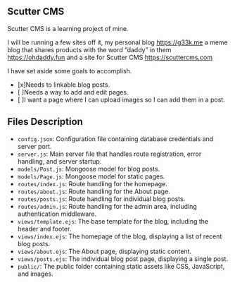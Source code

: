 ## Scutter CMS

Scutter CMS is a learning project of mine.

I will be running a few sites off it, my personal blog https://g33k.me a meme blog that shares products with the word “daddy” in them https://ohdaddy.fun and a site for Scutter CMS https://scuttercms.com

I have set aside some goals to accomplish.
- [x]Needs to linkable blog posts.
- [ ]Needs a way to add and edit pages. 
- [ ]I want a page where I can upload images so I can add them in a post.




## Files Description

- `config.json`: Configuration file containing database credentials and server port.
- `server.js`: Main server file that handles route registration, error handling, and server startup.
- `models/Post.js`: Mongoose model for blog posts.
- `models/Page.js`: Mongoose model for static pages.
- `routes/index.js`: Route handling for the homepage.
- `routes/about.js`: Route handling for the About page.
- `routes/posts.js`: Route handling for individual blog posts.
- `routes/admin.js`: Route handling for the admin area, including authentication middleware.
- `views/template.ejs`: The base template for the blog, including the header and footer.
- `views/index.ejs`: The homepage of the blog, displaying a list of recent blog posts.
- `views/about.ejs`: The About page, displaying static content.
- `views/posts.ejs`: The individual blog post page, displaying a single post.
- `public/`: The public folder containing static assets like CSS, JavaScript, and images.

